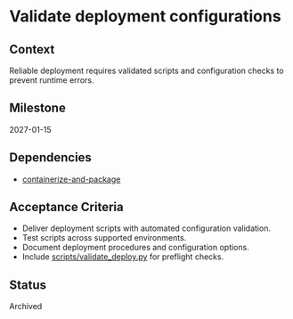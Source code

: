 # Validate deployment configurations

## Context
Reliable deployment requires validated scripts and configuration checks to prevent runtime errors.

## Milestone
2027-01-15

## Dependencies
- [containerize-and-package](../containerize-and-package.md)

## Acceptance Criteria
- Deliver deployment scripts with automated configuration validation.
- Test scripts across supported environments.
- Document deployment procedures and configuration options.
- Include [scripts/validate_deploy.py](../../scripts/validate_deploy.py) for
  preflight checks.

## Status
Archived
